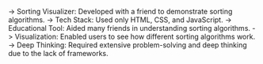 -> Sorting Visualizer: Developed with a friend to demonstrate sorting algorithms. 
-> Tech Stack: Used only HTML, CSS, and JavaScript. 
-> Educational Tool: Aided many friends in understanding sorting algorithms. 
-> Visualization: Enabled users to see how different sorting algorithms work. 
-> Deep Thinking: Required extensive problem-solving and deep thinking due to the lack of frameworks.
